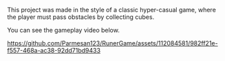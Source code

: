 This project was made in the style of a classic hyper-casual game, where the player must pass obstacles by collecting cubes. 

You can see the gameplay video below.

https://github.com/Parmesan123/RunerGame/assets/112084581/982ff21e-f557-468a-ac38-92dd71bd9433

